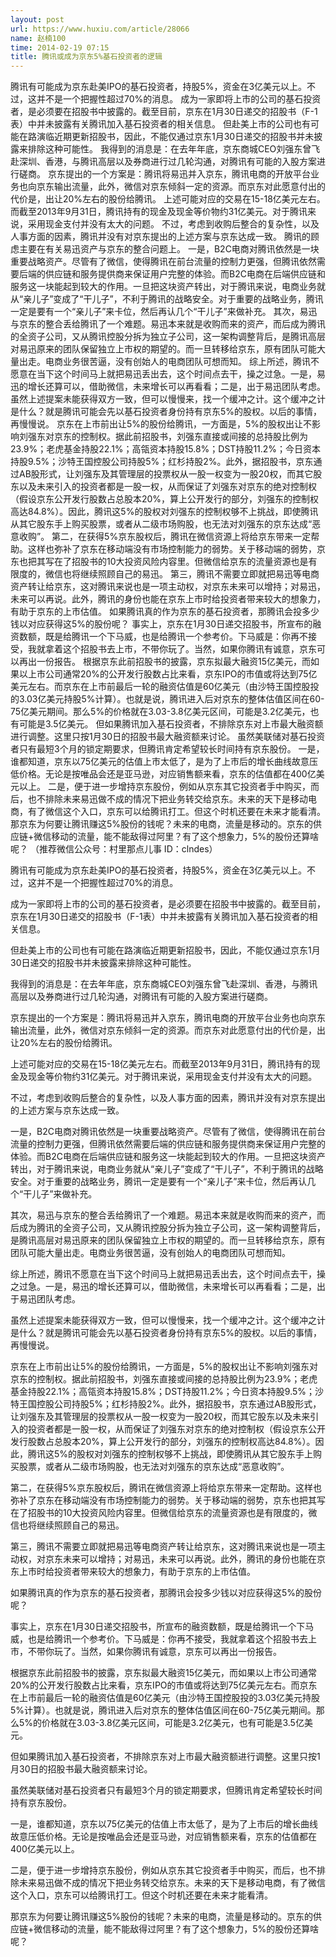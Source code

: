 ```yaml
---
layout: post
url: https://www.huxiu.com/article/28066
name: 赵楠100
time: 2014-02-19 07:15
title: 腾讯或成为京东5%基石投资者的逻辑
---
```

腾讯有可能成为京东赴美IPO的基石投资者，持股5%，资金在3亿美元以上。不过，这并不是一个把握性超过70%的消息。 成为一家即将上市的公司的基石投资者，是必须要在招股书中披露的。截至目前，京东在1月30日递交的招股书（F-1表）中并未披露有关腾讯加入基石投资者的相关信息。 但赴美上市的公司也有可能在路演临近期更新招股书，因此，不能仅通过京东1月30日递交的招股书并未披露来排除这种可能性。 我得到的消息是：在去年年底，京东商城CEO刘强东曾飞赴深圳、香港，与腾讯高层以及券商进行过几轮沟通，对腾讯有可能的入股方案进行磋商。 京东提出的一个方案是：腾讯将易迅并入京东，腾讯电商的开放平台业务也向京东输出流量，此外，微信对京东倾斜一定的资源。而京东对此愿意付出的代价是，出让20%左右的股份给腾讯。 上述可能对应的交易在15-18亿美元左右。而截至2013年9月31日，腾讯持有的现金及现金等价物约31亿美元。对于腾讯来说，采用现金支付并没有太大的问题。 不过，考虑到收购后整合的复杂性，以及人事方面的因素，腾讯并没有对京东提出的上述方案与京东达成一致。 腾讯的顾虑主要在有关易迅资产与京东的整合问题上。 一是，B2C电商对腾讯依然是一块重要战略资产。尽管有了微信，使得腾讯在前台流量的控制力更强，但腾讯依然需要后端的供应链和服务提供商来保证用户完整的体验。而B2C电商在后端供应链和服务这一块能起到较大的作用。一旦把这块资产转出，对于腾讯来说，电商业务就从“亲儿子”变成了“干儿子”，不利于腾讯的战略安全。对于重要的战略业务，腾讯一定是要有一个“亲儿子”来卡位，然后再认几个“干儿子”来做补充。 其次，易迅与京东的整合丢给腾讯了一个难题。易迅本来就是收购而来的资产，而后成为腾讯的全资子公司，又从腾讯控股分拆为独立子公司，这一架构调整背后，是腾讯高层对易迅原来的团队保留独立上市权的期望的。而一旦转移给京东，原有团队可能大量出走。电商业务很苦逼，没有创始人的电商团队可想而知。 综上所述，腾讯不愿意在当下这个时间马上就把易迅丢出去，这个时间点去干，操之过急。一是，易迅的增长还算可以，借助微信，未来增长可以再看看；二是，出于易迅团队考虑。 虽然上述提案未能获得双方一致，但可以慢慢来，找一个缓冲之计。这个缓冲之计是什么？就是腾讯可能会先以基石投资者身份持有京东5%的股权。以后的事情，再慢慢说。 京东在上市前出让5%的股份给腾讯，一方面是，5%的股权出让不影响刘强东对京东的控制权。据此前招股书，刘强东直接或间接的总持股比例为23.9%；老虎基金持股22.1%；高瓴资本持股15.8%；DST持股11.2%；今日资本持股9.5%；沙特王国控股公司持股5%；红杉持股2%。此外，据招股书，京东通过AB股形式，让刘强东及其管理层的投票权从一股一权变为一股20权，而其它股东以及未来引入的投资者都是一股一权，从而保证了刘强东对京东的绝对控制权（假设京东公开发行股数占总股本20%，算上公开发行的部分，刘强东的控制权高达84.8%）。因此，腾讯这5%的股权对刘强东的控制权够不上挑战，即使腾讯从其它股东手上购买股票，或者从二级市场购股，也无法对刘强东的京东达成“恶意收购”。 第二，在获得5%京东股权后，腾讯在微信资源上将给京东带来一定帮助。这样也弥补了京东在移动端没有市场控制能力的弱势。关于移动端的弱势，京东也把其写在了招股书的10大投资风险内容里。但微信给京东的流量资源也是有限度的，微信也将继续照顾自己的易迅。 第三，腾讯不需要立即就把易迅等电商资产转让给京东，这对腾讯来说也是一项主动权，对京东未来可以增持；对易迅，未来可以再说。此外，腾讯的身份也能在京东上市时给投资者带来较大的想象力，有助于京东的上市估值。 如果腾讯真的作为京东的基石投资者，那腾讯会投多少钱以对应获得这5%的股份呢？ 事实上，京东在1月30日递交招股书，所宣布的融资数额，既是给腾讯一个下马威，也是给腾讯一个参考价。下马威是：你再不接受，我就拿着这个招股书去上市，不带你玩了。当然，如果你腾讯有诚意，京东可以再出一份报告。 根据京东此前招股书的披露，京东拟最大融资15亿美元，而如果以上市公司通常20%的公开发行股数占比来看，京东IPO的市值或将达到75亿美元左右。而京东在上市前最后一轮的融资估值是60亿美元（由沙特王国控股投的3.03亿美元持股5%计算）。也就是说，腾讯进入后对京东的整体估值区间在60-75亿美元期间。那么5%的价格就在3.03-3.8亿美元区间，可能是3.2亿美元，也有可能是3.5亿美元。 但如果腾讯加入基石投资者，不排除京东对上市最大融资额进行调整。这里只按1月30日的招股书最大融资额来讨论。 虽然美联储对基石投资者只有最短3个月的锁定期要求，但腾讯肯定希望较长时间持有京东股份。 一是，谁都知道，京东以75亿美元的估值上市太低了，是为了上市后的增长曲线故意压低价格。无论是按唯品会还是亚马逊，对应销售额来看，京东的估值都在400亿美元以上。 二是，便于进一步增持京东股份，例如从京东其它投资者手中购买，而后，也不排除未来易迅做不成的情况下把业务转交给京东。未来的天下是移动电商，有了微信这个入口，京东可以给腾讯打工。但这个时机还要在未来才能看清。 那京东为何要让腾讯赚这5%股份的钱呢？未来的电商，流量是移动的。京东的供应链+微信移动的流量，能不能敌得过阿里？有了这个想象力，5%的股份还算啥呢？ （推荐微信公众号：村里那点儿事 ID：clndes）

腾讯有可能成为京东赴美IPO的基石投资者，持股5%，资金在3亿美元以上。不过，这并不是一个把握性超过70%的消息。

成为一家即将上市的公司的基石投资者，是必须要在招股书中披露的。截至目前，京东在1月30日递交的招股书（F-1表）中并未披露有关腾讯加入基石投资者的相关信息。

但赴美上市的公司也有可能在路演临近期更新招股书，因此，不能仅通过京东1月30日递交的招股书并未披露来排除这种可能性。

我得到的消息是：在去年年底，京东商城CEO刘强东曾飞赴深圳、香港，与腾讯高层以及券商进行过几轮沟通，对腾讯有可能的入股方案进行磋商。

京东提出的一个方案是：腾讯将易迅并入京东，腾讯电商的开放平台业务也向京东输出流量，此外，微信对京东倾斜一定的资源。而京东对此愿意付出的代价是，出让20%左右的股份给腾讯。

上述可能对应的交易在15-18亿美元左右。而截至2013年9月31日，腾讯持有的现金及现金等价物约31亿美元。对于腾讯来说，采用现金支付并没有太大的问题。

不过，考虑到收购后整合的复杂性，以及人事方面的因素，腾讯并没有对京东提出的上述方案与京东达成一致。

一是，B2C电商对腾讯依然是一块重要战略资产。尽管有了微信，使得腾讯在前台流量的控制力更强，但腾讯依然需要后端的供应链和服务提供商来保证用户完整的体验。而B2C电商在后端供应链和服务这一块能起到较大的作用。一旦把这块资产转出，对于腾讯来说，电商业务就从“亲儿子”变成了“干儿子”，不利于腾讯的战略安全。对于重要的战略业务，腾讯一定是要有一个“亲儿子”来卡位，然后再认几个“干儿子”来做补充。

其次，易迅与京东的整合丢给腾讯了一个难题。易迅本来就是收购而来的资产，而后成为腾讯的全资子公司，又从腾讯控股分拆为独立子公司，这一架构调整背后，是腾讯高层对易迅原来的团队保留独立上市权的期望的。而一旦转移给京东，原有团队可能大量出走。电商业务很苦逼，没有创始人的电商团队可想而知。

综上所述，腾讯不愿意在当下这个时间马上就把易迅丢出去，这个时间点去干，操之过急。一是，易迅的增长还算可以，借助微信，未来增长可以再看看；二是，出于易迅团队考虑。

虽然上述提案未能获得双方一致，但可以慢慢来，找一个缓冲之计。这个缓冲之计是什么？就是腾讯可能会先以基石投资者身份持有京东5%的股权。以后的事情，再慢慢说。

京东在上市前出让5%的股份给腾讯，一方面是，5%的股权出让不影响刘强东对京东的控制权。据此前招股书，刘强东直接或间接的总持股比例为23.9%；老虎基金持股22.1%；高瓴资本持股15.8%；DST持股11.2%；今日资本持股9.5%；沙特王国控股公司持股5%；红杉持股2%。此外，据招股书，京东通过AB股形式，让刘强东及其管理层的投票权从一股一权变为一股20权，而其它股东以及未来引入的投资者都是一股一权，从而保证了刘强东对京东的绝对控制权（假设京东公开发行股数占总股本20%，算上公开发行的部分，刘强东的控制权高达84.8%）。因此，腾讯这5%的股权对刘强东的控制权够不上挑战，即使腾讯从其它股东手上购买股票，或者从二级市场购股，也无法对刘强东的京东达成“恶意收购”。

第二，在获得5%京东股权后，腾讯在微信资源上将给京东带来一定帮助。这样也弥补了京东在移动端没有市场控制能力的弱势。关于移动端的弱势，京东也把其写在了招股书的10大投资风险内容里。但微信给京东的流量资源也是有限度的，微信也将继续照顾自己的易迅。

第三，腾讯不需要立即就把易迅等电商资产转让给京东，这对腾讯来说也是一项主动权，对京东未来可以增持；对易迅，未来可以再说。此外，腾讯的身份也能在京东上市时给投资者带来较大的想象力，有助于京东的上市估值。

如果腾讯真的作为京东的基石投资者，那腾讯会投多少钱以对应获得这5%的股份呢？

事实上，京东在1月30日递交招股书，所宣布的融资数额，既是给腾讯一个下马威，也是给腾讯一个参考价。下马威是：你再不接受，我就拿着这个招股书去上市，不带你玩了。当然，如果你腾讯有诚意，京东可以再出一份报告。

根据京东此前招股书的披露，京东拟最大融资15亿美元，而如果以上市公司通常20%的公开发行股数占比来看，京东IPO的市值或将达到75亿美元左右。而京东在上市前最后一轮的融资估值是60亿美元（由沙特王国控股投的3.03亿美元持股5%计算）。也就是说，腾讯进入后对京东的整体估值区间在60-75亿美元期间。那么5%的价格就在3.03-3.8亿美元区间，可能是3.2亿美元，也有可能是3.5亿美元。

但如果腾讯加入基石投资者，不排除京东对上市最大融资额进行调整。这里只按1月30日的招股书最大融资额来讨论。

虽然美联储对基石投资者只有最短3个月的锁定期要求，但腾讯肯定希望较长时间持有京东股份。

一是，谁都知道，京东以75亿美元的估值上市太低了，是为了上市后的增长曲线故意压低价格。无论是按唯品会还是亚马逊，对应销售额来看，京东的估值都在400亿美元以上。

二是，便于进一步增持京东股份，例如从京东其它投资者手中购买，而后，也不排除未来易迅做不成的情况下把业务转交给京东。未来的天下是移动电商，有了微信这个入口，京东可以给腾讯打工。但这个时机还要在未来才能看清。

那京东为何要让腾讯赚这5%股份的钱呢？未来的电商，流量是移动的。京东的供应链+微信移动的流量，能不能敌得过阿里？有了这个想象力，5%的股份还算啥呢？

